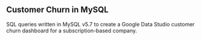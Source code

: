 ## Customer Churn in MySQL
SQL queries written in MySQL v5.7 to create a Google Data Studio customer churn dashboard for a subscription-based company.
